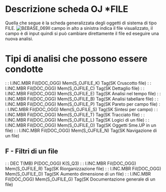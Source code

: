 # Descrizione scheda OJ \*FILE
Quella che segue è la scheda generalizzata degli oggetti di sistema di tipo FILE.
![B£BASE_069](http://localhost:3000/immagini/MBDOC_OGG-OG_OJ_FILE/BXBASE_069.png)Il campo in alto a sinistra indica il file visualizzato, il campo è di input quindi si può cambiare direttamente il file ed eseguire una nuova analisi.

# Tipi di analisi che possono essere condotte
 :  : I.INC.MBR Fil(DOC_OGG) Mem(S_OJFILE_K) Tag(SK Cruscotto file)
 :  : I.INC.MBR Fil(DOC_OGG) Mem(S_OJFILE_C) Tag(SK Dettaglio file)
 :  : I.INC.MBR Fil(DOC_OGG) Mem(S_OJFILE_E) Tag(SK Analisi nel tempo file)
 :  : I.INC.MBR Fil(DOC_OGG) Mem(S_OJFILE_B) Tag(SK Analisi tabellare file)
 :  : I.INC.MBR Fil(DOC_OGG) Mem(S_OJFILE_P) Tag(SK Pareto per campo file)
 :  : I.INC.MBR Fil(DOC_OGG) Mem(S_OJFILE_S) Tag(SK Sintesi per campo)
 :  : I.INC.MBR Fil(DOC_OGG) Mem(S_OJFILE_T) Tag(SK Tracciato file)
 :  : I.INC.MBR Fil(DOC_OGG) Mem(S_OJFILE_L) Tag(SK Logici di un file)
 :  : I.INC.MBR Fil(DOC_OGG) Mem(S_OJFILE_O) Tag(SK Oggetti Sme.UP in un file)
 :  : I.INC.MBR Fil(DOC_OGG) Mem(S_OJFILE_N) Tag(SK Navigazione di un file)
## F - Filtri di un file
 :  : DEC T(MB) P(DOC_OGG) K(S_Q3)
 :  : I.INC.MBR Fil(DOC_OGG) Mem(S_OJFILE_R) Tag(SK Riorganizzazione file)
 :  : I.INC.MBR Fil(DOC_OGG) Mem(S_OJFILE_D) Tag(SK Aumento dimensione di un file)
 :  : I.INC.MBR Fil(DOC_OGG) Mem(S_OJFILE_G) Tag(SK Documentazione generale di un file)
